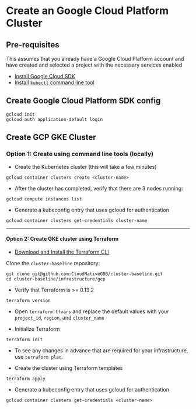 # Create an Google Cloud Platform Cluster

## Pre-requisites

This assumes that you already have a Google Cloud Platform account and have created and selected a project with the necessary services enabled

* [Install Google Cloud SDK](https://cloud.google.com/sdk/docs/quickstarts)
* [Install `kubectl` command line tool](https://kubernetes.io/docs/tasks/tools/install-kubectl/)

## Create Google Cloud Platform SDK config

``` cli
gcloud init
gcloud auth application-default login
```
 
## Create GCP GKE Cluster

### Option 1: Create using command line tools (locally)



* Create the Kubernetes cluster (this will take a few minutes)

``` cli
gcloud container clusters create <cluster-name>
```

* After the cluster has completed, verify that there are 3 nodes running:

``` cli
gcloud compute instances list
```

* Generate a kubeconfig entry that uses gcloud for authentication

``` cli 
gcloud container clusters get-credentials cluster-name
```

---

#### Option 2: Create GKE cluster using Terraform

* [Download and Install the Terraform CLI](https://www.terraform.io/downloads.html)

Clone the `cluster-baseline` repository:

```cli
git clone git@github.com:CloudNativeGBB/cluster-baseline.git
cd cluster-baseline/infrastructure/gcp
```

* Verify that Terraform is >= 0.13.2

``` cli
terraform version
```

* Open `terraform.tfvars` and replace the default values with your `project_id`, `region`, and `cluster_name`

* Initialize Terraform

```cli
terraform init
```

* To see any changes in advance that are required for your infrastructure, use `terraform plan`.

* Create the cluster using Terraform templates

```cli
terraform apply
```

* Generate a kubeconfig entry that uses gcloud for authentication

``` cli 
gcloud container clusters get-credentials <cluster-name>
```
